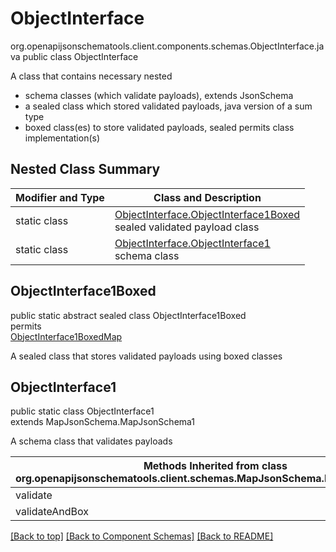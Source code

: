 # ObjectInterface
org.openapijsonschematools.client.components.schemas.ObjectInterface.java
public class ObjectInterface

A class that contains necessary nested
- schema classes (which validate payloads), extends JsonSchema
- a sealed class which stored validated payloads, java version of a sum type
- boxed class(es) to store validated payloads, sealed permits class implementation(s)

## Nested Class Summary
| Modifier and Type | Class and Description |
| ----------------- | ---------------------- |
| static class | [ObjectInterface.ObjectInterface1Boxed](#objectinterface1boxed)<br> sealed validated payload class |
| static class | [ObjectInterface.ObjectInterface1](#objectinterface1)<br> schema class |

## ObjectInterface1Boxed
public static abstract sealed class ObjectInterface1Boxed<br>
permits<br>
[ObjectInterface1BoxedMap](#objectinterface1boxedmap)

A sealed class that stores validated payloads using boxed classes

## ObjectInterface1
public static class ObjectInterface1<br>
extends MapJsonSchema.MapJsonSchema1

A schema class that validates payloads

| Methods Inherited from class org.openapijsonschematools.client.schemas.MapJsonSchema.MapJsonSchema1 |
| ------------------------------------------------------------------ |
| validate                                                           |
| validateAndBox                                                     |

[[Back to top]](#top) [[Back to Component Schemas]](../../../README.md#Component-Schemas) [[Back to README]](../../../README.md)
